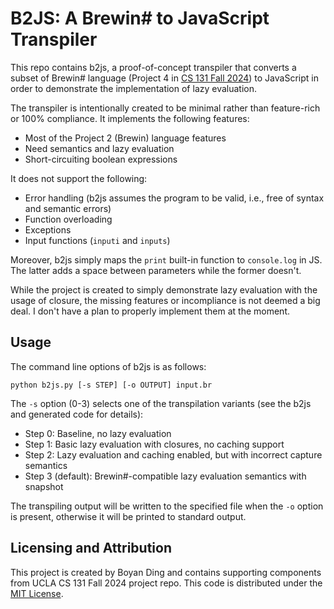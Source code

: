 # B2JS: A Brewin# to JavaScript Transpiler

This repo contains b2js, a proof-of-concept transpiler that converts a subset of Brewin# language (Project 4 in [CS 131 Fall 2024](https://ucla-cs-131.github.io/fall-24-website/)) to JavaScript in order to demonstrate the implementation of lazy evaluation.

The transpiler is intentionally created to be minimal rather than feature-rich or 100% compliance. It implements the following features:
* Most of the Project 2 (Brewin) language features
* Need semantics and lazy evaluation
* Short-circuiting boolean expressions

It does not support the following:
* Error handling (b2js assumes the program to be valid, i.e., free of syntax and semantic errors)
* Function overloading
* Exceptions
* Input functions (`inputi` and `inputs`)

Moreover, b2js simply maps the `print` built-in function to `console.log` in JS. The latter adds a space between parameters while the former doesn't.

While the project is created to simply demonstrate lazy evaluation with the usage of closure, the missing features or incompliance is not deemed a big deal. I don't have a plan to properly implement them at the moment.

## Usage
The command line options of b2js is as follows:
```
python b2js.py [-s STEP] [-o OUTPUT] input.br
```

The `-s` option (0-3) selects one of the transpilation variants (see the b2js and generated code for details):

* Step 0: Baseline, no lazy evaluation
* Step 1: Basic lazy evaluation with closures, no caching support
* Step 2: Lazy evaluation and caching enabled, but with incorrect capture semantics
* Step 3 (default): Brewin#-compatible lazy evaluation semantics with snapshot

The transpiling output will be written to the specified file when the `-o` option is present, otherwise it will be printed to standard output.

## Licensing and Attribution
This project is created by Boyan Ding and contains supporting components from UCLA CS 131 Fall 2024 project repo. This code is distributed under the [MIT License](https://github.com/dboyan/b2js/COPYING).
